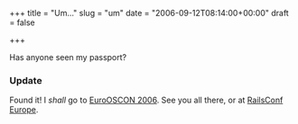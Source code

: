 +++
title = "Um..."
slug = "um"
date = "2006-09-12T08:14:00+00:00"
draft = false

+++

Has anyone seen my passport?

### Update

Found it! I *shall* go to [EuroOSCON 2006](http://conferences.oreillynet.com/euos2006/). See you all there, or at [RailsConf Europe](http://europe.railsconf.org/).
